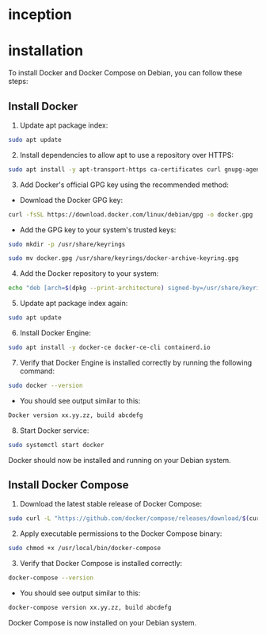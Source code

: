 # inception

# installation
To install Docker and Docker Compose on Debian, you can follow these steps:

## Install Docker
1. Update apt package index:
```bash
sudo apt update
```

2. Install dependencies to allow apt to use a repository over HTTPS:
```bash
sudo apt install -y apt-transport-https ca-certificates curl gnupg-agent software-properties-common
```

3. Add Docker's official GPG key using the recommended method:
  - Download the Docker GPG key:
  ```bash
  curl -fsSL https://download.docker.com/linux/debian/gpg -o docker.gpg
  ```
  - Add the GPG key to your system's trusted keys:
  ```bash
  sudo mkdir -p /usr/share/keyrings
  ```
  ```bash
  sudo mv docker.gpg /usr/share/keyrings/docker-archive-keyring.gpg
  ```

4. Add the Docker repository to your system:
```bash
echo "deb [arch=$(dpkg --print-architecture) signed-by=/usr/share/keyrings/docker-archive-keyring.gpg] https://download.docker.com/linux/debian $(lsb_release -cs) stable" | sudo tee /etc/apt/sources.list.d/docker.list > /dev/null
```

5. Update apt package index again:
```bash
sudo apt update
```

6. Install Docker Engine:
```bash
sudo apt install -y docker-ce docker-ce-cli containerd.io
```

7. Verify that Docker Engine is installed correctly by running the following command:
```bash
sudo docker --version
```

- You should see output similar to this:
```bash
Docker version xx.yy.zz, build abcdefg
```

8. Start Docker service:
```bash
sudo systemctl start docker
```
Docker should now be installed and running on your Debian system.

## Install Docker Compose

1. Download the latest stable release of Docker Compose:
```bash
sudo curl -L "https://github.com/docker/compose/releases/download/$(curl -s https://api.github.com/repos/docker/compose/releases/latest | grep -oP '"tag_name": "\K(.*)(?=")')/docker-compose-$(uname -s)-$(uname -m)" -o /usr/local/bin/docker-compose
```

2. Apply executable permissions to the Docker Compose binary:
```bash
sudo chmod +x /usr/local/bin/docker-compose
```

3. Verify that Docker Compose is installed correctly:
```bash
docker-compose --version
```
- You should see output similar to this:
```bash
docker-compose version xx.yy.zz, build abcdefg
```

Docker Compose is now installed on your Debian system.
